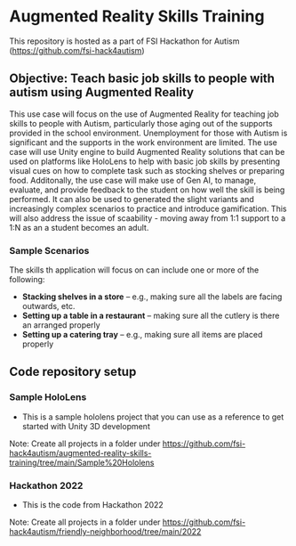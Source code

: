 # Augmented Reality Skills Training
This repository is hosted as a part of FSI Hackathon for Autism (https://github.com/fsi-hack4autism)

## Objective: Teach basic job skills to people with autism using Augmented Reality
This use case will focus on the use of Augmented Reality for teaching job skills to people with Autism, particularly those aging out of the supports provided in the school environment. Unemployment for those with Autism is significant and the supports in the work environment are limited. The use case will use Unity engine to build Augmented Reality solutions that can be used on platforms like HoloLens to help with basic job skills by presenting visual cues on how to complete task such as stocking shelves or preparing food. 
Additonally, the use case will make use of Gen AI, to manage, evaluate, and provide feedback to the student on how well the skill is being performed. It can also be used to generated the slight variants and increasingly complex scenarios to practice and introduce gamification.
This will also address the issue of scaability - moving away from 1:1 support to a 1:N as an a student becomes an adult.
### Sample Scenarios
The skills th application will focus on can include one or more of the following:
* **Stacking shelves in a store** – e.g., making sure all the labels are facing outwards, etc.
* **Setting up a table in a restaurant** – making sure all the cutlery is there an arranged properly
* **Setting up a catering tray** – e.g., making sure all items are placed properly

## Code repository setup
### Sample HoloLens
* This is a sample hololens project that you can use as a reference to get started with Unity 3D development

Note: Create all projects in a folder under https://github.com/fsi-hack4autism/augmented-reality-skills-training/tree/main/Sample%20Hololens
### Hackathon 2022
* This is the code from Hackathon 2022 

Note: Create all projects in a folder under https://github.com/fsi-hack4autism/friendly-neighborhood/tree/main/2022
